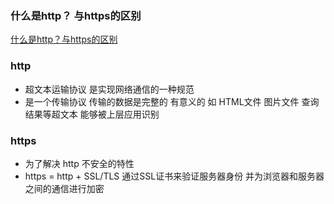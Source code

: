 ### 什么是http？ 与https的区别
[什么是http？与https的区别](https://mp.weixin.qq.com/s/SUX7foPP2tE2cMPWCjz7hA)

### http
* 超文本运输协议 是实现网络通信的一种规范  
* 是一个传输协议 传输的数据是完整的 有意义的 如 HTML文件 图片文件 查询结果等超文本 能够被上层应用识别  

### https
* 为了解决 http 不安全的特性
* https = http + SSL/TLS 通过SSL证书来验证服务器身份 并为浏览器和服务器之间的通信进行加密
